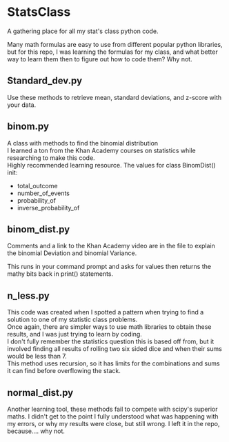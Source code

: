 # StatsClass
A gathering place for all my stat's class python code.

Many math formulas are easy to use from different popular python libraries,
but for this repo, I was learning the formulas for my class, and what better way
to learn them then to figure out how to code them?
Why not.

## Standard_dev.py
Use these methods to retrieve mean, standard deviations, and z-score with your data.
## binom.py
A class with methods to find the binomial distribution  
I learned a ton from the Khan Academy courses on statistics while researching to make this code.  
Highly recommended learning resource. 
The values for class BinomDist() init:
 * total_outcome
 * number_of_events
 * probability_of
 * inverse_probability_of
 
## binom_dist.py
Comments and a link to the Khan Academy video are in the file to explain the binomial Deviation and binomial Variance.  

This runs in your command prompt and asks for values then returns the mathy bits back in print() statements.

## n_less.py
This code was created when I spotted a pattern when trying to find a solution to one of my statistic class problems.  
Once again, there are simpler ways to use math libraries to obtain these results, and I was just trying to learn by coding.  
I don't fully remember the statistics question this is based off from, but it involved finding all results of rolling two six sided dice
and when their sums would be less than 7.   
This method uses recursion, so it has limits for the combinations and sums it can find before overflowing the stack.

## normal_dist.py
Another learning tool, these methods fail to compete with scipy's superior maths.
I didn't get to the point I fully understood what was happening with my errors, or why my results were close, but still wrong. I left it in the repo, because.... why not.










